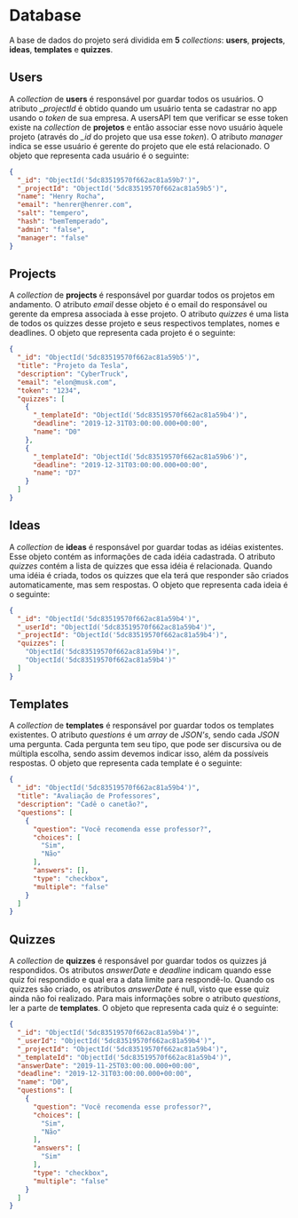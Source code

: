 # Database

A base de dados do projeto será dividida em **5** _collections_: **users**, **projects**, **ideas**, **templates** e **quizzes**.

## Users
A _collection_ de **users** é responsável por guardar todos os usuários. O atributo *_projectId* é obtido quando um usuário tenta se cadastrar no app usando o _token_ de sua empresa. A usersAPI tem que verificar se esse token existe na _collection_ de **projetos** e então associar esse novo usuário àquele projeto (através do *_id* do projeto que usa esse _token_). O atributo _manager_ indica se esse usuário é gerente do projeto que ele está relacionado. O objeto que representa cada usuário é o seguinte:
```json
{
  "_id": "ObjectId('5dc83519570f662ac81a59b7')",
  "_projectId": "ObjectId('5dc83519570f662ac81a59b5')",
  "name": "Henry Rocha",
  "email": "henrer@henrer.com",
  "salt": "tempero",
  "hash": "bemTemperado",
  "admin": "false",
  "manager": "false"
}
```

## Projects
A _collection_ de **projects** é responsável por guardar todos os projetos em andamento. O atributo _email_ desse objeto é o email do responsável ou gerente da empresa associada à esse projeto. O atributo _quizzes_ é uma lista de todos os quizzes desse projeto e seus respectivos templates, nomes e deadlines. O objeto que representa cada projeto é o seguinte:
```json
{
  "_id": "ObjectId('5dc83519570f662ac81a59b5')",
  "title": "Projeto da Tesla",
  "description": "CyberTruck",
  "email": "elon@musk.com",
  "token": "1234",
  "quizzes": [
    {
      "_templateId": "ObjectId('5dc83519570f662ac81a59b4')",
      "deadline": "2019-12-31T03:00:00.000+00:00",
      "name": "D0"
    },
    {
      "_templateId": "ObjectId('5dc83519570f662ac81a59b6')",
      "deadline": "2019-12-31T03:00:00.000+00:00",
      "name": "D7"
    }
  ]
}
```

## Ideas
A _collection_ de **ideas** é responsável por guardar todas as idéias existentes. Esse objeto contém as informações de cada idéia cadastrada. O atributo _quizzes_ contém a lista de quizzes que essa idéia é relacionada. Quando uma idéia é criada, todos os quizzes que ela terá que responder são criados automaticamente, mas sem respostas. O objeto que representa cada ideia é o seguinte:
```json
{
  "_id": "ObjectId('5dc83519570f662ac81a59b4')",
  "_userId": "ObjectId('5dc83519570f662ac81a59b4')",
  "_projectId": "ObjectId('5dc83519570f662ac81a59b4')",
  "quizzes": [
    "ObjectId('5dc83519570f662ac81a59b4')",
    "ObjectId('5dc83519570f662ac81a59b4')"
  ]
}
```

## Templates
A _collection_ de **templates** é responsável por guardar todos os templates existentes. O atributo _questions_ é um _array_ de _JSON's_, sendo cada _JSON_ uma pergunta. Cada pergunta tem seu tipo, que pode ser discursiva ou de múltipla escolha, sendo assim devemos indicar isso, além da possíveis respostas. O objeto que representa cada template é o seguinte:
```json
{
  "_id": "ObjectId('5dc83519570f662ac81a59b4')",
  "title": "Avaliação de Professores",
  "description": "Cadê o canetão?",
  "questions": [
    {
      "question": "Você recomenda esse professor?",
      "choices": [
        "Sim",
        "Não"
      ],
      "answers": [],
      "type": "checkbox",
      "multiple": "false"
    }
  ]
}
```

## Quizzes
A _collection_ de **quizzes** é responsável por guardar todos os quizzes já respondidos. Os atributos _answerDate_ e _deadline_ indicam quando esse quiz foi respondido e qual era a data limite para respondê-lo. Quando os quizzes são criado, os atributos _answerDate_ é null, visto que esse quiz ainda não foi realizado. Para mais informações sobre o atributo _questions_, ler a parte de **templates**. O objeto que representa cada quiz é o seguinte:
```json
{
  "_id": "ObjectId('5dc83519570f662ac81a59b4')",
  "_userId": "ObjectId('5dc83519570f662ac81a59b4')",
  "_projectId": "ObjectId('5dc83519570f662ac81a59b4')",
  "_templateId": "ObjectId('5dc83519570f662ac81a59b4')",
  "answerDate": "2019-11-25T03:00:00.000+00:00",
  "deadline": "2019-12-31T03:00:00.000+00:00",
  "name": "D0",
  "questions": [
    {
      "question": "Você recomenda esse professor?",
      "choices": [
        "Sim",
        "Não"
      ],
      "answers": [
        "Sim"
      ],
      "type": "checkbox",
      "multiple": "false"
    }
  ]
}
```
